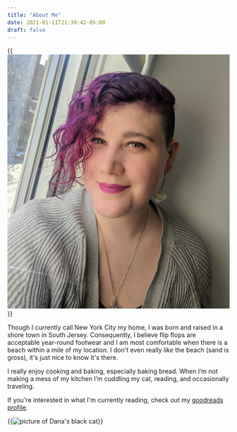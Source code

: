```yaml
---
title: "About Me"
date: 2021-01-11T21:39:42-05:00
draft: false
---
```


{{<img sizes="(max-width: 1000px) 200px, 400px" src="myphoto.jpg" bundle="true" class="mx-4 d-block rounded float-left" alt="picture of Dana">}}

Though I currently call New York City my home, I was born and raised in a shore
town in South Jersey. Consequently, I believe flip flops are acceptable
year-round footwear and I am most comfortable when there is a beach within a
mile of my location. I don't even really _like_ the beach (sand is gross), it's
just nice to know it's there.

I really enjoy cooking and baking, especially baking bread. When I’m not making
a mess of my kitchen I’m cuddling my cat, reading, and occasionally traveling.

If you're interested in what I'm currently reading, check out my
[goodreads profile](https://www.goodreads.com/user/show/10904431-dana-harrigan).

{{<img sizes="(max-width: 1000px) 200px, 400px" src="cat.jpg" bundle="true" class="mx-auto d-block rounded" alt="picture of Dana's black cat">}}
